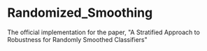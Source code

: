 # Randomized_Smoothing
The official implementation for the paper, "A Stratified Approach to Robustness for Randomly Smoothed Classifiers"
